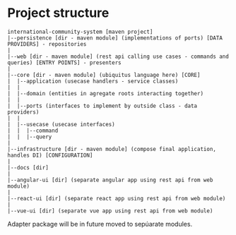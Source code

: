 # Project structure


    international-community-system [maven project]
    |--persistence [dir - maven module] (implementations of ports) [DATA PROVIDERS] - repositories
    |
    |--web [dir - maven module] (rest api calling use cases - commands and queries) [ENTRY POINTS] - presenters
    |
    |--core [dir - maven module] (ubiquitus language here) [CORE]
    |  |--application (usecase handlers - service classes)
    |  |
    |  |--domain (entities in agregate roots interacting together)
    |  |
    |  |--ports (interfaces to implement by outside class - data providers)
    |  |
    |  |--usecase (usecase interfaces)
    |  |  |--command
    |  |  |--query
    |
    |--infrastructure [dir - maven module] (compose final application, handles DI) [CONFIGURATION]
    |
    |--docs [dir]
    |
    |--angular-ui [dir] (separate angular app using rest api from web module)
    |
    |--react-ui [dir] (separate react app using rest api from web module)
    |
    |--vue-ui [dir] (separate vue app using rest api from web module)

Adapter package will be in future moved to sepúarate modules.